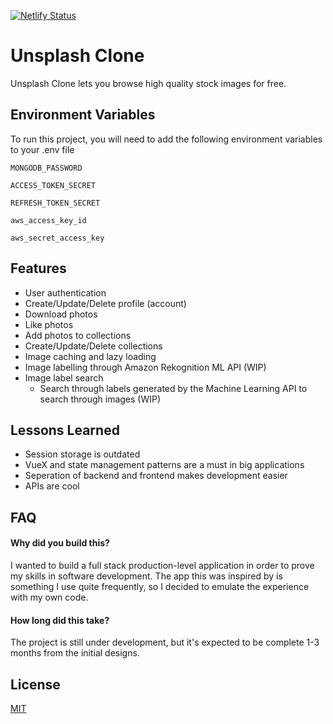 [![Netlify Status](https://api.netlify.com/api/v1/badges/9df02d50-cf56-4dfc-8a23-92a25064514d/deploy-status)](https://app.netlify.com/sites/unsplash-clone-dh/deploys)

# Unsplash Clone

Unsplash Clone lets you browse high quality stock images for free. 




## Environment Variables

To run this project, you will need to add the following environment variables to your .env file

`MONGODB_PASSWORD`

`ACCESS_TOKEN_SECRET`

`REFRESH_TOKEN_SECRET`

`aws_access_key_id`

`aws_secret_access_key`
  
## Features

- User authentication 
- Create/Update/Delete profile (account)
- Download photos
- Like photos
- Add photos to collections
- Create/Update/Delete collections
- Image caching and lazy loading
- Image labelling through Amazon Rekognition ML API (WIP)
- Image label search
  - Search through labels generated by the Machine Learning API to search through images (WIP)

  
## Lessons Learned

- Session storage is outdated
- VueX and state management patterns are a must in big applications
- Seperation of backend and frontend makes development easier
- APIs are cool

  
## FAQ

#### Why did you build this?

I wanted to build a full stack production-level application in order to 
prove my skills in software development. The app this was inspired by
is something I use quite frequently, so I decided to emulate
the experience with my own code. 

#### How long did this take?

The project is still under development, but it's expected to be complete
1-3 months from the initial designs.

  
## License

[MIT](https://choosealicense.com/licenses/mit/)
